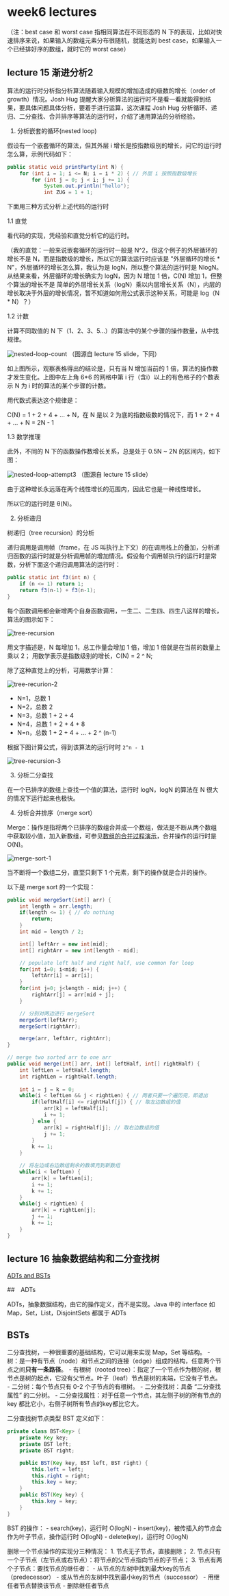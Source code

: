 # week6 lectures

（注：best case 和 worst case 指相同算法在不同形态的 N 下的表现，比如对快速排序来说，如果输入的数组元素分布很随机，就能达到 best case，如果输入一个已经排好序的数组，就时它的 worst case）

## lecture 15 渐进分析2

算法的运行时分析指分析算法随着输入规模的增加造成的级数的增长（order of growth）情况。Josh Hug 提醒大家分析算法的运行时不是看一看就能得到结果，要具体问题具体分析，要着手进行运算，这次课程 Josh Hug 分析循环、递归、二分查找、合并排序等算法的运行时，介绍了通用算法的分析经验。

1. 分析嵌套的循环(nested loop)

假设有一个嵌套循环的算法，但其外层 i 增长是按指数级别的增长，问它的运行时怎么算，示例代码如下：

```java
public static void printParty(int N) {
    for (int i = 1; i <= N; i = i * 2) { // 外层 i 按照指数级增长
        for (int j = 0; j < i; j += 1) {
            System.out.println("hello");
            int ZUG = 1 + 1;
```

下面用三种方式分析上述代码的运行时

1.1 直觉

看代码的实现，凭经验和直觉分析它的运行时。

（我的直觉：一般来说嵌套循环的运行时一般是 N^2，但这个例子的外层循环的增长不是 N，而是指数级的增长，所以它的算法运行时应该是 "外层循环的增长 * N"，外层循环的增长怎么算，我认为是 logN，所以整个算法的运行时是 NlogN。从结果来看，外层循环的增长确实为 logN，因为 N 增加 1 倍，C(N) 增加 1，但整个算法的增长不是 简单的外层增长关系（logN）乘以内层增长关系（N），内层的增长取决于外层的增长情况，暂不知道如何用公式表示这种关系，可能是 log（N * N）？）

1.2 计数

计算不同取值的 N 下（1、2、3、5...）的算法中的某个步骤的操作数量，从中找规律。

![nested-loop-count](../images/nested-loop-count-1.png)
（图源自 lecture 15 slide，下同）

如上图所示，观察表格得出的结论是，只有当 N 增加当前的 1 倍，算法的操作数才发生变化。上图中左上角 6*6 的网格中第 i 行（含i）以上的有色格子的个数表示 N 为 i 时的算法的某个步骤的计数。

用代数式表达这个规律是：

C(N) = 1 + 2 + 4 + ... + N，在 N 是以 2 为底的指数级数的情况下，而 1 + 2 + 4 + ... + N = 2N - 1

1.3 数学推理

此外，不同的 N 下的函数操作数增长关系，总是处于 0.5N ~ 2N 的区间内，如下图：

![nested-loop-attempt3](../images/nested-loop-attempt3.png)
（图源自 lecture 15 slide）

由于这种增长永远落在两个线性增长的范围内，因此它也是一种线性增长。

所以它的运行时是 θ(N)。

2. 分析递归

树递归（tree recursion）的分析

递归调用是调用帧（frame，在 JS 叫执行上下文）的在调用栈上的叠加，分析递归函数的运行时就是分析调用帧的增加情况。假设每个调用帧执行的运行时是常数，分析下面这个递归调用算法的运行时：

```java
public static int f3(int n) {
    if (n <= 1) return 1;
    return f3(n-1) + f3(n-1);
}
```

每个函数调用都会新增两个自身函数调用，一生二、二生四、四生八这样的增长，算法的图示如下：

![tree-recursion](../images/tree-recursion.png)

用文字描述是，N 每增加 1，总工作量会增加 1 倍，增加 1 倍就是在当前的数量上乘以 2；
用数学表示是指数级别的增长，C(N) = 2 ^ N;

除了这种直觉上的分析，可用数学计算：

![tree-recurion-2](../images/tree-recurion-2.png)

- N=1，总数 1
- N=2，总数 2
- N=3，总数 1 + 2 + 4
- N=4，总数 1 + 2 + 4 + 8
- N=n，总数 1 + 2 + 4 + ... + 2 ^ (n-1)

根据下图计算公式，得到该算法的运行时时 `2^n - 1`

![tree-recursion-3](../images/tree-recursion-3.png)

3. 分析二分查找

在一个已排序的数组上查找一个值的算法，运行时 logN，logN 的算法在 N 很大的情况下运行起来也极快。

4. 分析合并排序（merge sort）

Merge：操作是指将两个已排序的数组合并成一个数组，做法是不断从两个数组中获取较小值，加入新数组，可参见[数组的合并过程演示](https://docs.google.com/presentation/d/1mdCppuWQfKG5JUBHAMHPgbSv326JtCi5mvjH1-6XcMw/edit#slide=id.g463de7561_042)，合并操作的运行时是O(N)。

![merge-sort-1](../images/merge-sort-1.png)

当不断将一个数组二分，直至只剩下 1 个元素，剩下的操作就是合并的操作。

以下是 merge sort 的一个实现：

```java
public void mergeSort(int[] arr) {
    int length = arr.length;
    if(length <= 1) { // do nothing
        return;
    }
    int mid = length / 2;

    int[] leftArr = new int[mid];
    int[] rightArr = new int[length - mid];

    // populate left half and right half, use common for loop
    for(int i=0; i<mid; i++) {
        leftArr[i] = arr[i];
    }
    for(int j=0; j<length - mid; j++) {
        rightArr[j] = arr[mid + j];
    }

    // 分别对两边进行 mergeSort
    mergeSort(leftArr);
    mergeSort(rightArr);

    merge(arr, leftArr, rightArr);
}

// merge two sorted arr to one arr
public void merge(int[] arr, int[] leftHalf, int[] rightHalf) {
    int leftLen = leftHalf.length;
    int rightLen = rightHalf.length;
    
    int i = j = k = 0;
    while(i < leftLen && j < rightLen) { // 两者只要一个遍历完，即退出
        if(leftHalf[i] <= rightHalf[j]) { // 取左边数组的值
            arr[k] = leftHalf[i];
            i += 1;
        } else {
            arr[k] = rightHalf[j]; // 取右边数组的值
            j += 1;
        }
        k += 1;
    }

    // 将左边或右边数组剩余的数填充到新数组
    while(i < leftLen) {
        arr[k] = leftLen[i];
        i += 1;
        k += 1;
    }
    while(j < rightLen) {
        arr[k] = rightLen[j];
        j += 1;
        k += 1;
    }
}
```

## lecture 16 抽象数据结构和二分查找树

[ADTs and BSTs](https://cs61b-2.gitbook.io/cs61b-textbook/16.-adts-and-bsts)

##　ADTs

ADTs，抽象数据结构，由它的操作定义，而不是实现。Java 中的 interface 如 Map，Set，List，DisjointSets 都属于 ADTs

## BSTs

二分查找树，一种很重要的基础结构，它可以用来实现 Map，Set 等结构。
    - 树：是一种有节点（node）和节点之间的连接（edge）组成的结构，任意两个节点之间**只有一条路径**。
    - 有根树（rooted tree）：指定了一个节点作为根的树，根节点是树的起点，它没有父节点。叶子（leaf）节点是树的末端，它没有子节点。
    - 二分树：每个节点只有 0-2 个子节点的有根树。
    - 二分查找树：具备 “二分查找属性” 的二分树。
        - 二分查找属性：对于任意一个节点，其左侧子树的所有节点的 key 都比它小，右侧子树所有节点的key都比它大。

二分查找树节点类型 BST 定义如下：

```java
private class BST<Key> {
    private Key key;
    private BST left;
    private BST right;

    public BST(Key key, BST left, BST right) {
        this.left = left;
        this.right = right;
        this.key = key;
    }
    public BST(Key key) {
        this.key = key;
    }
}
```

BST 的操作：
    - search(key)，运行时 O(logN)
    - insert(key)，被传插入的节点会作为叶子节点，操作运行时 O(logN)
    - delete(key)，运行时 O(logN)

删除一个节点操作的实现分三种情况：
    1. 节点无子节点，直接删除；
    2. 节点只有一个子节点（左节点或右节点）：将节点的父节点指向节点的子节点；
    3. 节点有两个子节点：要找节点的继任者：
        - 从节点的左树中找到最大key的节点（predecessor）
        - 或从节点的友树中找到最小key的节点（successor）
        - 用继任者节点替换该节点
        - 删除继任者节点